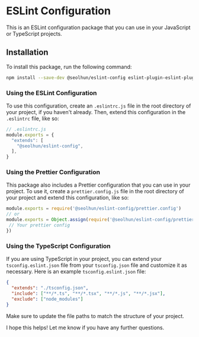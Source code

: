 # ESLint Configuration

This is an ESLint configuration package that you can use in your JavaScript or TypeScript projects.

## Installation

To install this package, run the following command:

```sh
npm install --save-dev @seolhun/eslint-config eslint-plugin-eslint-plugin eslint-plugin-prettier @typescript-eslint/eslint-plugin
```

### Using the ESLint Configuration

To use this configuration, create an `.eslintrc.js` file in the root directory of your project, if you haven't already. Then, extend this configuration in the `.eslintrc` file, like so:

```js
// .eslintrc.js
module.exports = {
  "extends": [
    "@seolhun/eslint-config",
  ],
}
```

### Using the Prettier Configuration

This package also includes a Prettier configuration that you can use in your project. To use it, create a `prettier.config.js` file in the root directory of your project and extend this configuration, like so:

```js
module.exports = require('@seolhun/eslint-config/prettier.config')
// or
module.exports = Object.assign(require('@seolhun/eslint-config/prettier.config'), {
 // Your prettier config
})
```

### Using the TypeScript Configuration

If you are using TypeScript in your project, you can extend your `tsconfig.eslint.json` file from your `tsconfig.json` file and customize it as necessary. Here is an example `tsconfig.eslint.json` file:

```json
{
  "extends": "./tsconfig.json",
  "include": ["**/*.ts", "**/*.tsx", "**/*.js", "**/*.jsx"],
  "exclude": ["node_modules"]
}
```

Make sure to update the file paths to match the structure of your project.

I hope this helps! Let me know if you have any further questions.
